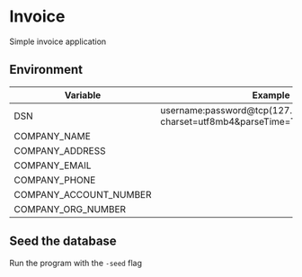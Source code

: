# Invoice
Simple invoice application

## Environment
| Variable  | Example |
| ------------- | ------------- |
| DSN  | username:password@tcp(127.0.0.1:3306)/invoice?charset=utf8mb4&parseTime=True&loc=Local  |
| COMPANY_NAME  |   |
| COMPANY_ADDRESS  |   |
| COMPANY_EMAIL  |   |
| COMPANY_PHONE  |   |
| COMPANY_ACCOUNT_NUMBER  |    |
| COMPANY_ORG_NUMBER  |    |

## Seed the database
Run the program with the `-seed` flag
